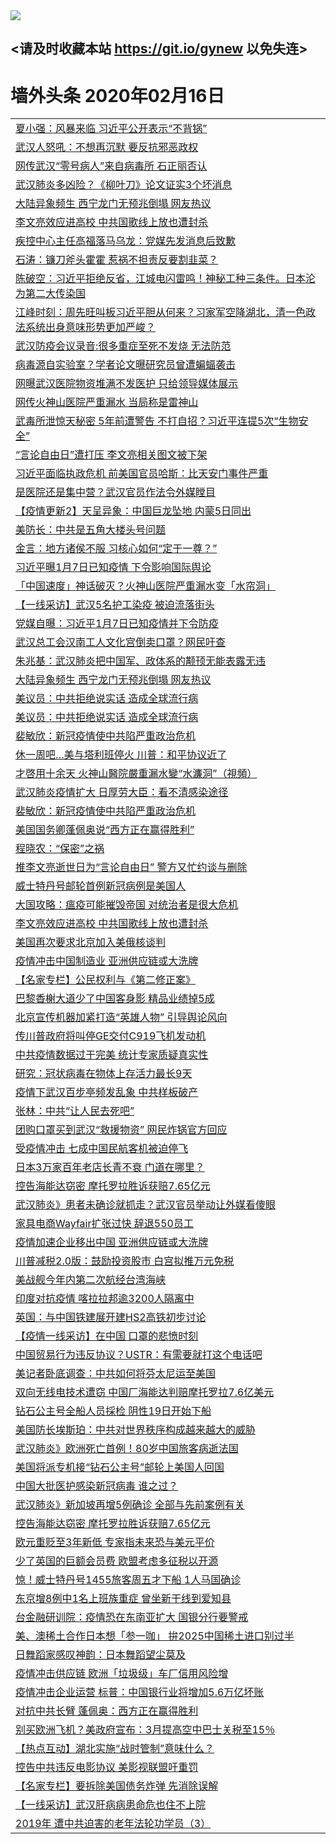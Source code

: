 
<tr>
  <td align=center><img src="https://cdn.jsdelivr.net/gh/gyoupiodf/im1/%E5%BE%AE%E4%BF%A1%E8%AF%B4%E6%98%8E4.jpg" /></td>  
</tr>

## <请及时收藏本站 https://git.io/gynew 以免失连> </a>
# 墙外头条 2020年02月16日</a>

<table>

<tr><td colspan="2" align="left"><a href="https://xball.casa/oo.aspx?name=c1131323&key=eqxowaguscvmxdgc&from=gy">夏小强：风暴来临 习近平公开表示“不背锅”</a></td></tr>
<tr><td colspan="2" align="left"><a href="https://xball.casa/oo.aspx?name=c1131379&key=eqxowaguscvmxdgc&from=gy">武汉人怒吼：不想再沉默 要反抗邪恶政权</a></td></tr>
<tr><td colspan="2" align="left"><a href="https://xball.casa/oo.aspx?name=c1131389&key=eqxowaguscvmxdgc&from=gy">网传武汉“零号病人”来自病毒所 石正丽否认</a></td></tr>
<tr><td colspan="2" align="left"><a href="https://xball.casa/oo.aspx?name=c1131332&key=eqxowaguscvmxdgc&from=gy">武汉肺炎多凶险？《柳叶刀》论文证实3个坏消息</a></td></tr>
<tr><td colspan="2" align="left"><a href="https://xball.casa/oo.aspx?name=c1131374&key=eqxowaguscvmxdgc&from=gy">大陆异象频生 西宁龙门无预兆倒塌 网友热议</a></td></tr>
<tr><td colspan="2" align="left"><a href="https://xball.casa/oo.aspx?name=c1131382&key=eqxowaguscvmxdgc&from=gy">李文亮效应进高校 中共国歌线上放也遭封杀</a></td></tr>
<tr><td colspan="2" align="left"><a href="https://xball.casa/oo.aspx?name=c1131371&key=eqxowaguscvmxdgc&from=gy">疾控中心主任高福落马乌龙：党媒先发消息后致歉</a></td></tr>
<tr><td colspan="2" align="left"><a href="https://xball.casa/oo.aspx?name=c816850&key=eqxowaguscvmxdgc&from=gy">石涛：镰刀斧头霍霍 惹祸不担责反要割韭菜？</a></td></tr>
<tr><td colspan="2" align="left"><a href="https://xball.casa/oo.aspx?name=c816932&key=eqxowaguscvmxdgc&from=gy">陈破空：习近平拒绝反省，江城电闪雷鸣！神秘工种三条件。日本沦为第二大传染国</a></td></tr>
<tr><td colspan="2" align="left"><a href="https://xball.casa/oo.aspx?name=c922850&key=eqxowaguscvmxdgc&from=gy">江峰时刻：周先旺叫板习近平胆从何来？习家军空降湖北，清一色政法系统出身意味形势更加严峻？</a></td></tr>
<tr><td colspan="2" align="left"><a href="https://xball.casa/oo.aspx?name=c1131394&key=eqxowaguscvmxdgc&from=gy">武汉防疫会议录音:很多重症至死不发烧 无法防范</a></td></tr>
<tr><td colspan="2" align="left"><a href="https://xball.casa/oo.aspx?name=c1131390&key=eqxowaguscvmxdgc&from=gy">病毒源自实验室？学者论文曝研究员曾遭蝙蝠袭击</a></td></tr>
<tr><td colspan="2" align="left"><a href="https://xball.casa/oo.aspx?name=c1131388&key=eqxowaguscvmxdgc&from=gy">网曝武汉医院物资堆满不发医护 只给领导媒体展示</a></td></tr>
<tr><td colspan="2" align="left"><a href="https://xball.casa/oo.aspx?name=c1131321&key=eqxowaguscvmxdgc&from=gy">网传火神山医院严重漏水 当局称是雷神山</a></td></tr>
<tr><td colspan="2" align="left"><a href="https://xball.casa/oo.aspx?name=c1131342&key=eqxowaguscvmxdgc&from=gy">武毒所泄惊天秘密 5年前遭警告 不打自招？习近平连提5次“生物安全”</a></td></tr>
<tr><td colspan="2" align="left"><a href="https://xball.casa/oo.aspx?name=c1131383&key=eqxowaguscvmxdgc&from=gy">“言论自由日”遭打压 李文亮相关图文被下架</a></td></tr>
<tr><td colspan="2" align="left"><a href="https://xball.casa/oo.aspx?name=c1131363&key=eqxowaguscvmxdgc&from=gy">习近平面临执政危机 前美国官员哈斯：比天安门事件严重</a></td></tr>
<tr><td colspan="2" align="left"><a href="https://xball.casa/oo.aspx?name=c1131360&key=eqxowaguscvmxdgc&from=gy">是医院还是集中营？武汉官员作法令外媒瞠目</a></td></tr>
<tr><td colspan="2" align="left"><a href="https://xball.casa/oo.aspx?name=c1129791&key=eqxowaguscvmxdgc&from=gy">【疫情更新2】天呈异象：中国巨龙坠地 内蒙5日同出</a></td></tr>
<tr><td colspan="2" align="left"><a href="https://xball.casa/oo.aspx?name=c1131380&key=eqxowaguscvmxdgc&from=gy">美防长：中共是五角大楼头号问题</a></td></tr>
<tr><td colspan="2" align="left"><a href="https://xball.casa/oo.aspx?name=c1131333&key=eqxowaguscvmxdgc&from=gy">金言：地方诸侯不服 习核心如何“定于一尊？”</a></td></tr>
<tr><td colspan="2" align="left"><a href="https://xball.casa/oo.aspx?name=c1131364&key=eqxowaguscvmxdgc&from=gy">习近平曝1月7日已知疫情 下令影响国际舆论</a></td></tr>
<tr><td colspan="2" align="left"><a href="https://xball.casa/oo.aspx?name=c1131351&key=eqxowaguscvmxdgc&from=gy">「中国速度」神话破灭？火神山医院严重漏水变「水帘洞」</a></td></tr>
<tr><td colspan="2" align="left"><a href="https://xball.casa/oo.aspx?name=c1131368&key=eqxowaguscvmxdgc&from=gy">【一线采访】武汉5名护工染疫 被迫流落街头</a></td></tr>
<tr><td colspan="2" align="left"><a href="https://xball.casa/oo.aspx?name=c1131359&key=eqxowaguscvmxdgc&from=gy">党媒自曝：习近平1月7日已知疫情并下令防疫</a></td></tr>
<tr><td colspan="2" align="left"><a href="https://xball.casa/oo.aspx?name=c1131381&key=eqxowaguscvmxdgc&from=gy">武汉总工会汉南工人文化宫倒卖口罩？网民吁查</a></td></tr>
<tr><td colspan="2" align="left"><a href="https://xball.casa/oo.aspx?name=c1131334&key=eqxowaguscvmxdgc&from=gy">朱兆基：武汉肺炎把中国军、政体系的颟顸无能表露无违</a></td></tr>
<tr><td colspan="2" align="left"><a href="https://xball.casa/oo.aspx?name=c1131358&key=eqxowaguscvmxdgc&from=gy">大陆异象频生 西宁龙门无预兆倒塌 网友热议</a></td></tr>
<tr><td colspan="2" align="left"><a href="https://xball.casa/oo.aspx?name=c1131369&key=eqxowaguscvmxdgc&from=gy">美议员：中共拒绝说实话 造成全球流行病</a></td></tr>
<tr><td colspan="2" align="left"><a href="https://xball.casa/oo.aspx?name=c1131331&key=eqxowaguscvmxdgc&from=gy">美议员：中共拒绝说实话 造成全球流行病</a></td></tr>
<tr><td colspan="2" align="left"><a href="https://xball.casa/oo.aspx?name=c1131414&key=eqxowaguscvmxdgc&from=gy">裴敏欣：新冠疫情使中共陷严重政治危机</a></td></tr>
<tr><td colspan="2" align="left"><a href="https://xball.casa/oo.aspx?name=c1131377&key=eqxowaguscvmxdgc&from=gy">休一周吧…美与塔利班停火 川普：和平协议近了</a></td></tr>
<tr><td colspan="2" align="left"><a href="https://xball.casa/oo.aspx?name=c1131406&key=eqxowaguscvmxdgc&from=gy">才啓用十余天 火神山醫院嚴重漏水變“水濂洞”（視頻）</a></td></tr>
<tr><td colspan="2" align="left"><a href="https://xball.casa/oo.aspx?name=c1131345&key=eqxowaguscvmxdgc&from=gy">武汉肺炎疫情扩大 日厚劳大臣：看不清感染途径</a></td></tr>
<tr><td colspan="2" align="left"><a href="https://xball.casa/oo.aspx?name=c1131347&key=eqxowaguscvmxdgc&from=gy">裴敏欣：新冠疫情使中共陷严重政治危机</a></td></tr>
<tr><td colspan="2" align="left"><a href="https://xball.casa/oo.aspx?name=c1131367&key=eqxowaguscvmxdgc&from=gy">美国国务卿蓬佩奥说“西方正在赢得胜利”</a></td></tr>
<tr><td colspan="2" align="left"><a href="https://xball.casa/oo.aspx?name=c1131335&key=eqxowaguscvmxdgc&from=gy">程晓农：“保密”之祸</a></td></tr>
<tr><td colspan="2" align="left"><a href="https://xball.casa/oo.aspx?name=c1131365&key=eqxowaguscvmxdgc&from=gy">推李文亮逝世日为“言论自由日” 警方又忙约谈与删除</a></td></tr>
<tr><td colspan="2" align="left"><a href="https://xball.casa/oo.aspx?name=c1131378&key=eqxowaguscvmxdgc&from=gy">威士特丹号邮轮首例新冠病例是美国人</a></td></tr>
<tr><td colspan="2" align="left"><a href="https://xball.casa/oo.aspx?name=c1131336&key=eqxowaguscvmxdgc&from=gy">大国攻略：瘟疫可能摧毁帝国 对统治者是很大危机</a></td></tr>
<tr><td colspan="2" align="left"><a href="https://xball.casa/oo.aspx?name=c1131413&key=eqxowaguscvmxdgc&from=gy">李文亮效应进高校 中共国歌线上放也遭封杀</a></td></tr>
<tr><td colspan="2" align="left"><a href="https://xball.casa/oo.aspx?name=c1131373&key=eqxowaguscvmxdgc&from=gy">美国再次要求北京加入美俄核谈判</a></td></tr>
<tr><td colspan="2" align="left"><a href="https://xball.casa/oo.aspx?name=c1131348&key=eqxowaguscvmxdgc&from=gy">疫情冲击中国制造业 亚洲供应链或大洗牌</a></td></tr>
<tr><td colspan="2" align="left"><a href="https://xball.casa/oo.aspx?name=c1131395&key=eqxowaguscvmxdgc&from=gy">【名家专栏】公民权利与《第二修正案》</a></td></tr>
<tr><td colspan="2" align="left"><a href="https://xball.casa/oo.aspx?name=c1131376&key=eqxowaguscvmxdgc&from=gy">巴黎香榭大道少了中国客身影 精品业绩掉5成</a></td></tr>
<tr><td colspan="2" align="left"><a href="https://xball.casa/oo.aspx?name=c1131410&key=eqxowaguscvmxdgc&from=gy">北京宣传机器加紧打造“英雄人物”  引导舆论风向</a></td></tr>
<tr><td colspan="2" align="left"><a href="https://xball.casa/oo.aspx?name=c1131402&key=eqxowaguscvmxdgc&from=gy">传川普政府将叫停GE交付C919飞机发动机</a></td></tr>
<tr><td colspan="2" align="left"><a href="https://xball.casa/oo.aspx?name=c1131330&key=eqxowaguscvmxdgc&from=gy">中共疫情数据过于完美 统计专家质疑真实性</a></td></tr>
<tr><td colspan="2" align="left"><a href="https://xball.casa/oo.aspx?name=c1131400&key=eqxowaguscvmxdgc&from=gy">研究：冠状病毒在物体上存活力最长9天</a></td></tr>
<tr><td colspan="2" align="left"><a href="https://xball.casa/oo.aspx?name=c1131399&key=eqxowaguscvmxdgc&from=gy">疫情下武汉百步亭频发乱象 中共样板破产</a></td></tr>
<tr><td colspan="2" align="left"><a href="https://xball.casa/oo.aspx?name=c1131405&key=eqxowaguscvmxdgc&from=gy">张林：中共“让人民去死吧”</a></td></tr>
<tr><td colspan="2" align="left"><a href="https://xball.casa/oo.aspx?name=c1131407&key=eqxowaguscvmxdgc&from=gy">团购口罩买到武汉“救援物资” 网民炸锅官方回应</a></td></tr>
<tr><td colspan="2" align="left"><a href="https://xball.casa/oo.aspx?name=c1131322&key=eqxowaguscvmxdgc&from=gy">受疫情冲击 七成中国民航客机被迫停飞</a></td></tr>
<tr><td colspan="2" align="left"><a href="https://xball.casa/oo.aspx?name=c1131370&key=eqxowaguscvmxdgc&from=gy">日本3万家百年老店长青不衰 门道在哪里？</a></td></tr>
<tr><td colspan="2" align="left"><a href="https://xball.casa/oo.aspx?name=c1131346&key=eqxowaguscvmxdgc&from=gy">控告海能达窃密 摩托罗拉胜诉获赔7.65亿元</a></td></tr>
<tr><td colspan="2" align="left"><a href="https://xball.casa/oo.aspx?name=c1131408&key=eqxowaguscvmxdgc&from=gy">武汉肺炎》患者未确诊就抓走？武汉官员举动让外媒看傻眼</a></td></tr>
<tr><td colspan="2" align="left"><a href="https://xball.casa/oo.aspx?name=c1131384&key=eqxowaguscvmxdgc&from=gy">家具电商Wayfair扩张过快 辞退550员工</a></td></tr>
<tr><td colspan="2" align="left"><a href="https://xball.casa/oo.aspx?name=c1131325&key=eqxowaguscvmxdgc&from=gy">疫情加速企业移出中国 亚洲供应链或大洗牌</a></td></tr>
<tr><td colspan="2" align="left"><a href="https://xball.casa/oo.aspx?name=c1131375&key=eqxowaguscvmxdgc&from=gy">川普减税2.0版：鼓励投资股市 白宫拟推万元免税</a></td></tr>
<tr><td colspan="2" align="left"><a href="https://xball.casa/oo.aspx?name=c1131362&key=eqxowaguscvmxdgc&from=gy">美战舰今年内第二次航经台湾海峡</a></td></tr>
<tr><td colspan="2" align="left"><a href="https://xball.casa/oo.aspx?name=c1131353&key=eqxowaguscvmxdgc&from=gy">印度对抗疫情 喀拉拉邦逾3200人隔离中</a></td></tr>
<tr><td colspan="2" align="left"><a href="https://xball.casa/oo.aspx?name=c1131366&key=eqxowaguscvmxdgc&from=gy">英国：与中国铁建展开建HS2高铁初步讨论</a></td></tr>
<tr><td colspan="2" align="left"><a href="https://xball.casa/oo.aspx?name=c1131411&key=eqxowaguscvmxdgc&from=gy">【疫情一线采访】在中国 口罩的悲愤时刻</a></td></tr>
<tr><td colspan="2" align="left"><a href="https://xball.casa/oo.aspx?name=c1131341&key=eqxowaguscvmxdgc&from=gy">中国贸易行为违反协议？USTR：有需要就打这个电话吧</a></td></tr>
<tr><td colspan="2" align="left"><a href="https://xball.casa/oo.aspx?name=c1131401&key=eqxowaguscvmxdgc&from=gy">美记者卧底调查：中共如何将芬太尼运至美国</a></td></tr>
<tr><td colspan="2" align="left"><a href="https://xball.casa/oo.aspx?name=c1131340&key=eqxowaguscvmxdgc&from=gy">双向无线电技术遭窃 中国厂海能达判赔摩托罗拉7.6亿美元</a></td></tr>
<tr><td colspan="2" align="left"><a href="https://xball.casa/oo.aspx?name=c1131354&key=eqxowaguscvmxdgc&from=gy">钻石公主号全船人员採检 阴性19日开始下船</a></td></tr>
<tr><td colspan="2" align="left"><a href="https://xball.casa/oo.aspx?name=c1131361&key=eqxowaguscvmxdgc&from=gy">美国防长埃斯珀：中共对世界秩序构成越来越大的威胁</a></td></tr>
<tr><td colspan="2" align="left"><a href="https://xball.casa/oo.aspx?name=c1131355&key=eqxowaguscvmxdgc&from=gy">武汉肺炎》欧洲死亡首例！80岁中国旅客病逝法国</a></td></tr>
<tr><td colspan="2" align="left"><a href="https://xball.casa/oo.aspx?name=c1131372&key=eqxowaguscvmxdgc&from=gy">美国将派专机接“钻石公主号”邮轮上美国人回国</a></td></tr>
<tr><td colspan="2" align="left"><a href="https://xball.casa/oo.aspx?name=c1131403&key=eqxowaguscvmxdgc&from=gy">中国大批医护感染新冠病毒 谁之过？</a></td></tr>
<tr><td colspan="2" align="left"><a href="https://xball.casa/oo.aspx?name=c1131350&key=eqxowaguscvmxdgc&from=gy">武汉肺炎》新加坡再增5例确诊 全部与先前案例有关</a></td></tr>
<tr><td colspan="2" align="left"><a href="https://xball.casa/oo.aspx?name=c1131412&key=eqxowaguscvmxdgc&from=gy">控告海能达窃密 摩托罗拉胜诉获赔7.65亿元</a></td></tr>
<tr><td colspan="2" align="left"><a href="https://xball.casa/oo.aspx?name=c1131327&key=eqxowaguscvmxdgc&from=gy">欧元重贬至3年新低 专家指未来恐与美元平价</a></td></tr>
<tr><td colspan="2" align="left"><a href="https://xball.casa/oo.aspx?name=c1131344&key=eqxowaguscvmxdgc&from=gy">少了英国的巨额会员费 欧盟考虑多征税以开源</a></td></tr>
<tr><td colspan="2" align="left"><a href="https://xball.casa/oo.aspx?name=c1131349&key=eqxowaguscvmxdgc&from=gy">惊！威士特丹号1455旅客周五才下船 1人马国确诊</a></td></tr>
<tr><td colspan="2" align="left"><a href="https://xball.casa/oo.aspx?name=c1131352&key=eqxowaguscvmxdgc&from=gy">东京增8例中1名上班族重症 曾坐新干线到爱知县</a></td></tr>
<tr><td colspan="2" align="left"><a href="https://xball.casa/oo.aspx?name=c1131343&key=eqxowaguscvmxdgc&from=gy">台金融研训院：疫情恐在东南亚扩大 国银分行要警戒</a></td></tr>
<tr><td colspan="2" align="left"><a href="https://xball.casa/oo.aspx?name=c1131326&key=eqxowaguscvmxdgc&from=gy">美、澳稀土合作日本想「参一咖」 拚2025中国稀土进口别过半</a></td></tr>
<tr><td colspan="2" align="left"><a href="https://xball.casa/oo.aspx?name=c1131337&key=eqxowaguscvmxdgc&from=gy">日舞蹈家感叹神韵：日本舞蹈望尘莫及</a></td></tr>
<tr><td colspan="2" align="left"><a href="https://xball.casa/oo.aspx?name=c1131339&key=eqxowaguscvmxdgc&from=gy">疫情冲击供应链 欧洲「垃圾级」车厂信用风险增</a></td></tr>
<tr><td colspan="2" align="left"><a href="https://xball.casa/oo.aspx?name=c1131409&key=eqxowaguscvmxdgc&from=gy">疫情冲击企业运营 标普：中国银行业将增加5.6万亿坏账</a></td></tr>
<tr><td colspan="2" align="left"><a href="https://xball.casa/oo.aspx?name=c1131357&key=eqxowaguscvmxdgc&from=gy">对抗中共长臂 蓬佩奥：西方正在赢得胜利</a></td></tr>
<tr><td colspan="2" align="left"><a href="https://xball.casa/oo.aspx?name=c1131338&key=eqxowaguscvmxdgc&from=gy">别买欧洲飞机？美政府宣布：3月提高空中巴士关税至15％</a></td></tr>
<tr><td colspan="2" align="left"><a href="https://xball.casa/oo.aspx?name=c1131396&key=eqxowaguscvmxdgc&from=gy">【热点互动】湖北实施“战时管制”意味什么？</a></td></tr>
<tr><td colspan="2" align="left"><a href="https://xball.casa/oo.aspx?name=c1131397&key=eqxowaguscvmxdgc&from=gy">控告中共违反电影协议 美影视联盟吁重罚</a></td></tr>
<tr><td colspan="2" align="left"><a href="https://xball.casa/oo.aspx?name=c1131404&key=eqxowaguscvmxdgc&from=gy">【名家专栏】要拆除美国债务炸弹 先消除误解</a></td></tr>
<tr><td colspan="2" align="left"><a href="https://xball.casa/oo.aspx?name=c1131145&key=eqxowaguscvmxdgc&from=gy">【一线采访】武汉肝病病患命危也住不上院</a></td></tr>
<tr><td colspan="2" align="left"><a href="https://xball.casa/oo.aspx?name=c1131398&key=eqxowaguscvmxdgc&from=gy">2019年 遭中共迫害的老年法轮功学员（3）</a></td></tr>

</table>
